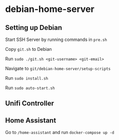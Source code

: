 # debian-home-server

## Setting up Debian

Start SSH Server by running commands in `pre.sh`

Copy `git.sh` to Debian

Run `sudo ./git.sh <git-username> <git-email>`

Navigate to `git/debian-home-server/setup-scripts`

Run `sudo install.sh`

Run `sudo auto-start.sh`

## Unifi Controller

## Home Assistant

Go to `/home-assistant` and run `docker-compose up -d`